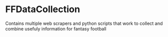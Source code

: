 # FFDataCollection
Contains multiple web scrapers and python scripts that work to collect and combine usefuly information for fantasy football
